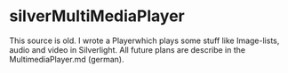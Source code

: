 silverMultiMediaPlayer
======================

This source is old. I wrote a Playerwhich plays some stuff like Image-lists, audio and video in Silverlight.
All future plans are describe in the MultimediaPlayer.md (german).